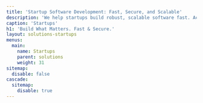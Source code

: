 ```yaml
---
title: 'Startup Software Development: Fast, Secure, and Scalable'
description: 'We help startups build robust, scalable software fast. Achieve cost savings, secure systems, and investor-ready technology with our expert team.'
caption: 'Startups'
h1: 'Build What Matters. Fast & Secure.'
layout: solutions-startups
menus:
  main:
    name: Startups
    parent: solutions
    weight: 31
sitemap:
  disable: false
cascade:
  sitemap:
    disable: true
---
```

